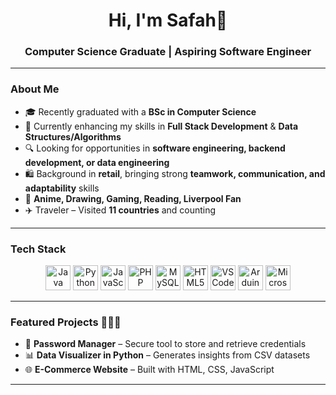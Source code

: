 <h1 align="center">Hi, I'm Safah🕺 </h1>
<h3 align="center">Computer Science Graduate | Aspiring Software Engineer</h3>

---

### About Me
- 🎓 Recently graduated with a **BSc in Computer Science**
- 🌱 Currently enhancing my skills in **Full Stack Development** & **Data Structures/Algorithms**
- 🔍 Looking for opportunities in **software engineering, backend development, or data engineering**
- 🛍️ Background in **retail**, bringing strong **teamwork, communication, and adaptability** skills  
- 🎨 **Anime, Drawing, Gaming, Reading, Liverpool Fan**
- ✈️ Traveler – Visited **11 countries** and counting


---

### Tech Stack  

<p align="center">
<a href="https://www.java.com/" target="_blank"><img src="https://raw.githubusercontent.com/danielcranney/readme-generator/main/public/icons/skills/java-colored.svg" width="40" height="40" alt="Java"/></a>
<a href="https://www.python.org/" target="_blank"><img src="https://raw.githubusercontent.com/danielcranney/readme-generator/main/public/icons/skills/python-colored.svg" width="40" height="40" alt="Python"/></a>
<a href="https://developer.mozilla.org/en-US/docs/Web/JavaScript" target="_blank"><img src="https://raw.githubusercontent.com/danielcranney/readme-generator/main/public/icons/skills/javascript-colored.svg" width="40" height="40" alt="JavaScript"/></a>
<a href="https://www.php.net/" target="_blank"><img src="https://raw.githubusercontent.com/danielcranney/readme-generator/main/public/icons/skills/php-colored.svg" width="40" height="40" alt="PHP"/></a>
<a href="https://www.mysql.com/" target="_blank"><img src="https://raw.githubusercontent.com/danielcranney/readme-generator/main/public/icons/skills/mysql-colored.svg" width="40" height="40" alt="MySQL"/></a>
<a href="https://developer.mozilla.org/en-US/docs/Glossary/HTML5" target="_blank"><img src="https://raw.githubusercontent.com/danielcranney/readme-generator/main/public/icons/skills/html5-colored.svg" width="40" height="40" alt="HTML5"/></a>
<a href="https://code.visualstudio.com/" target="_blank"><img src="https://raw.githubusercontent.com/danielcranney/readme-generator/main/public/icons/skills/visualstudiocode-colored.svg" width="40" height="40" alt="VS Code"/></a>
<a href="https://www.arduino.cc/" target="_blank"><img src="https://raw.githubusercontent.com/danielcranney/readme-generator/main/public/icons/skills/arduino-colored.svg" width="40" height="40" alt="Arduino"/></a>
<a href="https://www.microsoft.com/microsoft-365" target="_blank"><img src="https://cdn-icons-png.flaticon.com/512/732/732221.png" width="40" height="40" alt="Microsoft Office"/></a>
</p>

---

### Featured Projects 👩🏽‍💻
- 🔐 **Password Manager** – Secure tool to store and retrieve credentials  
- 📊 **Data Visualizer in Python** – Generates insights from CSV datasets  
- 🌐 **E-Commerce Website** – Built with HTML, CSS, JavaScript  

---


